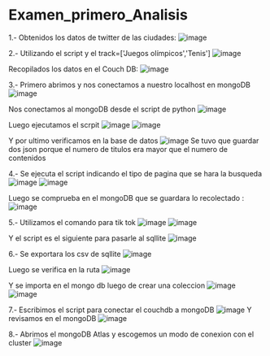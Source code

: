 # Examen_primero_Analisis
1.- Obtenidos los datos de twitter de las ciudades:
![image](https://user-images.githubusercontent.com/58036212/127719544-8162ce68-9cc4-4634-91c2-9f1621aafec3.png)

2.- Utilizando el script y el track=['Juegos olímpicos','Tenis']
![image](https://user-images.githubusercontent.com/58036212/127719524-b1ed7e76-fad7-40ee-ad8d-5bb394f117ca.png)

Recopilados los datos en el Couch DB:
![image](https://user-images.githubusercontent.com/58036212/127719678-e8d9970a-7f2b-4ac9-b2a1-b91ecd006e9e.png)

3.- Primero abrimos y nos conectamos a nuestro localhost en mongoDB
![image](https://user-images.githubusercontent.com/58036212/127720276-ae0f886e-590f-4c43-b40b-cb891285804a.png)

Nos conectamos al mongoDB desde el script de python
![image](https://user-images.githubusercontent.com/58036212/127720562-43fbe7fc-adb4-4fc5-b63d-37d1410ba7e1.png)

Luego ejecutamos el scrpit
![image](https://user-images.githubusercontent.com/58036212/127722463-7e11b42c-117c-4e16-a6f0-e0826fb16a41.png)
![image](https://user-images.githubusercontent.com/58036212/127722481-b6a71c82-7768-450f-93d1-de924145ef51.png)

Y por ultimo verificamos en la base de datos
![image](https://user-images.githubusercontent.com/58036212/127723073-c081cf87-fc6d-4d66-bc35-4c7690947745.png)
Se tuvo que guardar dos json porque el numero de titulos era mayor que el numero de contenidos 

4.- Se ejecuta el script indicando el tipo de pagina que se hara la busqueda
![image](https://user-images.githubusercontent.com/58036212/127722838-70ef10c1-4202-4d8e-9397-ad463acb374e.png)
![image](https://user-images.githubusercontent.com/58036212/127722851-2907bfbe-b8d7-47d4-9891-7546a270f6a2.png)

Luego se comprueba en el mongoDB que se guardara lo recolectado :
![image](https://user-images.githubusercontent.com/58036212/127723053-000186e1-5b7a-476b-ba41-aad52738997e.png)

5.- Utilizamos el comando para tik tok
![image](https://user-images.githubusercontent.com/58036212/127723655-10973d59-c51d-44ed-908f-eb67b4b93e80.png)
![image](https://user-images.githubusercontent.com/58036212/127723668-0457835e-5501-4fee-a7a3-547f83112db1.png)

Y el script es el siguiente para pasarle al sqllite
![image](https://user-images.githubusercontent.com/58036212/127724688-5cd1bf62-7356-4f97-ad5b-3dfdb82b95dc.png)

6.- Se exportara los csv de sqllite 
![image](https://user-images.githubusercontent.com/58036212/127724739-43fd3c42-500c-4dc4-8935-750f00403a90.png)

Luego se verifica en la ruta 
![image](https://user-images.githubusercontent.com/58036212/127724759-39f3cd3f-a906-4495-9523-4ce6415c542f.png)

Y se importa en el mongo db luego de crear una coleccion
![image](https://user-images.githubusercontent.com/58036212/127724815-b2e5545d-2162-4be4-921e-1e2dbb57ffe0.png)
![image](https://user-images.githubusercontent.com/58036212/127724861-4f006887-88d9-473e-9f0e-a48b3c1d86b0.png)

7.- Escribimos el script para conectar el couchdb a mongoDB 
![image](https://user-images.githubusercontent.com/58036212/127724008-2d08de7a-83a9-4e03-ab9f-6606f395a780.png)
Y revisamos en el mongoDB
![image](https://user-images.githubusercontent.com/58036212/127724053-28637e28-09c1-4a9a-8346-a3837cd4294b.png)

8.- Abrimos el mongoDB Atlas y escogemos un modo de conexion con el cluster
![image](https://user-images.githubusercontent.com/58036212/127725156-74fcc2f5-46bd-42c8-a4cd-672be7d1a3f9.png)

